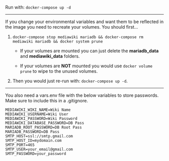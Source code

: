 Run with: `docker-compose up -d`

---

If you change your environmental variables and want them to be reflected in the image you need to recreate your volumes. You should first...   

1. `docker-compose stop mediawiki mariadb && docker-compose rm mediawiki mariadb && docker system prune`

    - If your volumes are mounted you can just delete the **mariadb_data** and **mediawiki_data** folders.

    - If your volumes are **NOT** mounted you would use `docker volume prune` to wipe to the unused volumes.

2. Then you would just re-run with: `docker-compose up -d`.

--- 

You also need a vars.env file with the below variables to store passwords. Make sure to include this in a .gitignore. 

```
MEDIAWIKI_WIKI_NAME=Wiki Name
MEDIAWIKI_USERNAME=Wiki User
MEDIAWIKI_PASSWORD=Wiki Password
MEDIAWIKI_DATABASE_PASSWORD=DB Pass
MARIADB_ROOT_PASSWORD=DB Root Pass
MARIADB_PASSWORD=DB Pass
SMTP_HOST=ssl://smtp.gmail.com
SMTP_HOST_ID=mydomain.com
SMTP_PORT=465
SMTP_USER=your_email@gmail.com
SMTP_PASSWORD=your_password
```